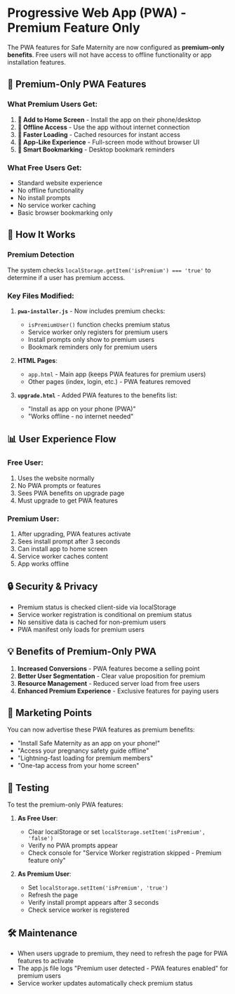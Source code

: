 # Progressive Web App (PWA) - Premium Feature Only

The PWA features for Safe Maternity are now configured as **premium-only benefits**. Free users will not have access to offline functionality or app installation features.

## 🎯 Premium-Only PWA Features

### What Premium Users Get:
1. **📱 Add to Home Screen** - Install the app on their phone/desktop
2. **🔌 Offline Access** - Use the app without internet connection
3. **🚀 Faster Loading** - Cached resources for instant access
4. **📲 App-Like Experience** - Full-screen mode without browser UI
5. **🔖 Smart Bookmarking** - Desktop bookmark reminders

### What Free Users Get:
- Standard website experience
- No offline functionality
- No install prompts
- No service worker caching
- Basic browser bookmarking only

## 🔧 How It Works

### Premium Detection
The system checks `localStorage.getItem('isPremium') === 'true'` to determine if a user has premium access.

### Key Files Modified:

1. **`pwa-installer.js`** - Now includes premium checks:
   - `isPremiumUser()` function checks premium status
   - Service worker only registers for premium users
   - Install prompts only show to premium users
   - Bookmark reminders only for premium users

2. **HTML Pages**:
   - `app.html` - Main app (keeps PWA features for premium users)
   - Other pages (index, login, etc.) - PWA features removed

3. **`upgrade.html`** - Added PWA features to the benefits list:
   - "Install as app on your phone (PWA)"
   - "Works offline - no internet needed"

## 📊 User Experience Flow

### Free User:
1. Uses the website normally
2. No PWA prompts or features
3. Sees PWA benefits on upgrade page
4. Must upgrade to get PWA features

### Premium User:
1. After upgrading, PWA features activate
2. Sees install prompt after 3 seconds
3. Can install app to home screen
4. Service worker caches content
5. App works offline

## 🔒 Security & Privacy

- Premium status is checked client-side via localStorage
- Service worker registration is conditional on premium status
- No sensitive data is cached for non-premium users
- PWA manifest only loads for premium users

## 💡 Benefits of Premium-Only PWA

1. **Increased Conversions** - PWA features become a selling point
2. **Better User Segmentation** - Clear value proposition for premium
3. **Resource Management** - Reduced server load from free users
4. **Enhanced Premium Experience** - Exclusive features for paying users

## 🚀 Marketing Points

You can now advertise these PWA features as premium benefits:
- "Install Safe Maternity as an app on your phone!"
- "Access your pregnancy safety guide offline"
- "Lightning-fast loading for premium members"
- "One-tap access from your home screen"

## 📝 Testing

To test the premium-only PWA features:

1. **As Free User**:
   - Clear localStorage or set `localStorage.setItem('isPremium', 'false')`
   - Verify no PWA prompts appear
   - Check console for "Service Worker registration skipped - Premium feature only"

2. **As Premium User**:
   - Set `localStorage.setItem('isPremium', 'true')`
   - Refresh the page
   - Verify install prompt appears after 3 seconds
   - Check service worker is registered

## 🛠️ Maintenance

- When users upgrade to premium, they need to refresh the page for PWA features to activate
- The app.js file logs "Premium user detected - PWA features enabled" for premium users
- Service worker updates automatically check premium status

